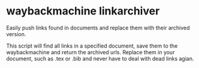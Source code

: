 # waybackmachine linkarchiver
Easily push links found in documents and replace them with their archived version.

This script will find all links in a specified document, save them to the waybackmachine and return the archived urls. Replace them in your document, such as .tex or .bib and never have to deal with dead links agian. 
